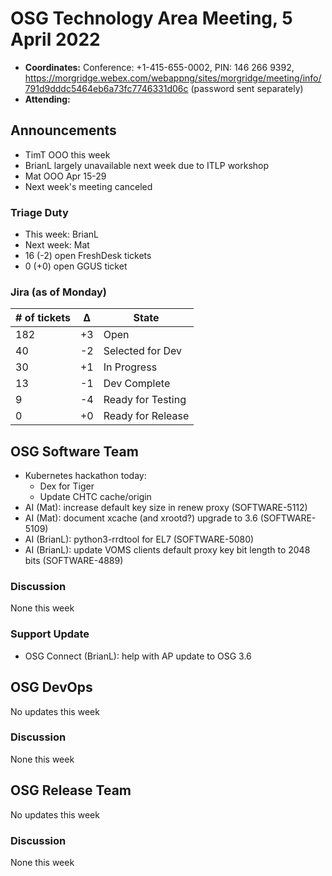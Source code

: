# OSG Technology Area Meeting, 5 April 2022

-   **Coordinates:** Conference: +1-415-655-0002, PIN: 146 266 9392,
    <https://morgridge.webex.com/webappng/sites/morgridge/meeting/info/791d9dddc5464eb6a73fc7746331d06c> (password sent separately)
-   **Attending:** 

## Announcements

-   TimT OOO this week
-   BrianL largely unavailable next week due to ITLP workshop
-   Mat OOO Apr 15-29
-   Next week's meeting canceled

### Triage Duty

-   This week: BrianL
-   Next week: Mat
-   16 (-2) open FreshDesk tickets
-   0 (+0) open GGUS ticket

### Jira (as of Monday)

| # of tickets | &Delta; | State             |
|--------------|---------|-------------------|
| 182          | +3      | Open              |
| 40           | -2      | Selected for Dev  |
| 30           | +1      | In Progress       |
| 13           | -1      | Dev Complete      |
| 9            | -4      | Ready for Testing |
| 0            | +0      | Ready for Release |

## OSG Software Team

-   Kubernetes hackathon today:
    -   Dex for Tiger
    -   Update CHTC cache/origin
-   AI (Mat): increase default key size in renew proxy (SOFTWARE-5112)
-   AI (Mat): document xcache (and xrootd?) upgrade to 3.6 (SOFTWARE-5109)
-   AI (BrianL): python3-rrdtool for EL7 (SOFTWARE-5080)
-   AI (BrianL): update VOMS clients default proxy key bit length to 2048 bits (SOFTWARE-4889)

### Discussion

None this week

### Support Update

-   OSG Connect (BrianL): help with AP update to OSG 3.6

## OSG DevOps

No updates this week

### Discussion

None this week

## OSG Release Team

No updates this week

### Discussion

None this week
